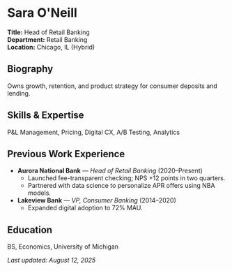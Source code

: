 # Sara O'Neill

**Title:** Head of Retail Banking  
**Department:** Retail Banking  
**Location:** Chicago, IL (Hybrid)

## Biography
Owns growth, retention, and product strategy for consumer deposits and lending.

## Skills & Expertise
P&L Management, Pricing, Digital CX, A/B Testing, Analytics

## Previous Work Experience
- **Aurora National Bank** — *Head of Retail Banking* (2020–Present)
  - Launched fee-transparent checking; NPS +12 points in two quarters.
  - Partnered with data science to personalize APR offers using NBA models.
- **Lakeview Bank** — *VP, Consumer Banking* (2014–2020)
  - Expanded digital adoption to 72% MAU.

## Education
BS, Economics, University of Michigan

_Last updated: August 12, 2025_
